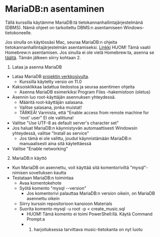 # MariaDB:n asentaminen

Tällä kurssilla käytämme MariaDB:tä tietokannanhallintajärjestelmänä (DBMS). Nämä ohjeet on tarkoitettu DBMS:n asentamiseen
Windows-tietokoneelle.

Jos sinulla on käytössäsi Mac, seuraa MariaDB:n ohjeita tietokannanhallintajärjestelmän asentamiseksi.
[Linkki](https://mariadb.com/kb/en/installing-mariadb-on-macos-using-homebrew/)
HUOM! Tämä vaatii Homebrew:n asentamisen. Jos sinulla ei ole vielä Homebrew:ta, asenna se [täältä](https://brew.sh/).
Tämän jälkeen siirry kohtaan 2.

1. Lataa ja asenna MariaDB
 * Lataa MariaDB [projektin verkkosivulta](https://mariadb.org/download/).
   * Kurssilla käytetty versio on 11.0
 * Kaksoisklikkaa ladattua tiedostoa ja seuraa asentimen ohjeita
   * Asenna MariaDB esimerkiksi Program Files -hakemistoon (oletus)
 * Asennin luo root-käyttäjän asennuksen yhteydessä.
   * Määritä root-käyttäjän salasana.
   * Valitse salasana, jonka muistat!
   * TÄRKEÄ! Varmista, että "Enable access from remote machine for 'root' user" EI ole valittuna!
 * Valitse "Use UTF-8 as default server's character set"
 * Jos haluat MariaDB:n käynnistyvän automaattisesti Windowsin yhteydessä, valitse "Install as service"
   * Jos tämä ei ole valittu, joudut käynnistämään MariaDB:n manuaalisesti aina sitä käytettäessä
 * Valitse "Enable networking"

2. MariaDB:n käyttö
 * Kun MariaDB on asennettu, voit käyttää sitä komentoriviltä "mysql"-nimisen sovelluksen kautta
 * Testataan MariaDB:n toimintaa
   * Avaa komentokehote
   * Syötä komento "mysql --version"
     * Jos komentorivi palauttaa MariaDB:n version oikein, on MariaDB asennettu oikein
   * Siirry kurssin repositorioon kansioon Materials
   * Suorita komento mysql -u root -p < create_music.sql
     * HUOM! Tämä komento ei toimi PowerShell:llä. Käytä Command Prompt:a
     * 1. harjoituksessa tarvittava music-tietokanta on nyt luotu


